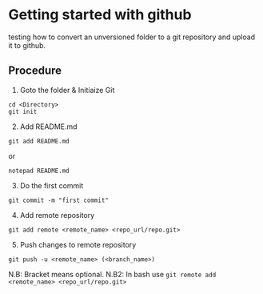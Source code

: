 # Getting started with github

testing how to convert an unversioned folder to a git repository and upload it to github.

## Procedure 
1. Goto the folder & Initiaize Git
```
cd <Directory>
git init
```

2. Add README.md
```
git add README.md
```
or
```
notepad README.md
```
3. Do the first commit
```
git commit -m "first commit"
```

4. Add remote repository
```
git add remote <remote_name> <repo_url/repo.git>
```
5. Push changes to remote repository
```
git push -u <remote_name> (<branch_name>)
```

N.B: Bracket means optional.
N.B2: In bash use `git remote add <remote_name> <repo_url/repo.git>`

